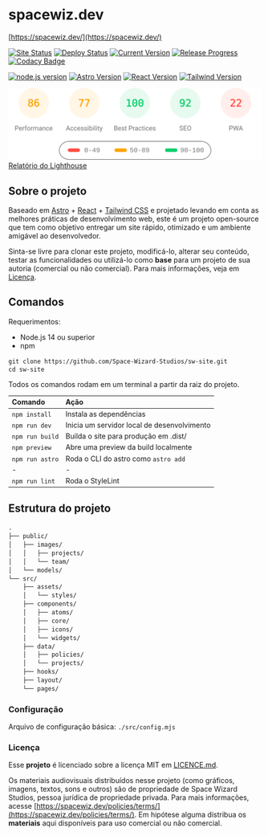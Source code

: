 # spacewiz.dev

[https://spacewiz.dev/](https://spacewiz.dev/)

[![Site Status](https://img.shields.io/website?url=https%3A%2F%2Fspacewiz.dev%2F)](https://spacewiz.dev/)
[![Deploy Status](https://img.shields.io/github/actions/workflow/status/Space-Wizard-Studios/sw-site/deploy_firebase.yml?label=deploy)](https://github.com/Space-Wizard-Studios/sw_site/actions/workflows/deploy_firebase_live.yml)
[![Current Version](https://img.shields.io/github/package-json/v/Space-Wizard-Studios/sw-site)](https://spacewiz.dev/)
[![Release Progress](https://img.shields.io/github/milestones/progress/Space-Wizard-Studios/sw-site/1)](https://github.com/Space-Wizard-Studios/sw_site/milestone/1)
[![Codacy Badge](https://img.shields.io/codacy/grade/b41425b7246b40278a3db6b3a209710a?logo=codacy&style=flat)](https://app.codacy.com/gh/Space-Wizard-Studios/sw-site/dashboard)

[![node.js version](https://img.shields.io/github/package-json/node/Space-Wizard-Studios/sw-site?logo=nodedotjs)](https://nodejs.org/)
[![Astro Version](https://img.shields.io/github/package-json/dependency-version/Space-Wizard-Studios/sw-site/astro?logo=astro)](https://astro.build/)
[![React Version](https://img.shields.io/github/package-json/dependency-version/Space-Wizard-Studios/sw-site/react?logo=react)](https://pt-br.reactjs.org/)
[![Tailwind Version](https://img.shields.io/github/package-json/dependency-version/Space-Wizard-Studios/sw-site/tailwindcss?label=tailwind&logo=tailwindcss)](https://tailwindcss.com/)

![Relatório do Lighthouse resumido](./lighthouse_results/desktop/pagespeed.svg)
[Relatório do Lighthouse](https://htmlpreview.github.io/?https://github.com/Space-Wizard-Studios/sw-site/blob/main/lighthouse_results/desktop/spacewiz__dev.html)

## Sobre o projeto

Baseado em [Astro](https://astro.build/) + [React](https://pt-br.reactjs.org/)  + [Tailwind CSS](https://tailwindcss.com/) e projetado levando em conta as melhores práticas de desenvolvimento web, este é um projeto open-source que tem como objetivo entregar um site rápido, otimizado e um ambiente amigável ao desenvolvedor.

Sinta-se livre para clonar este projeto, modificá-lo, alterar seu conteúdo, testar as funcionalidades ou utilizá-lo como **base** para um projeto de sua autoria (comercial ou não comercial). Para mais informações, veja em [Licença](https://github.com/Space-Wizard-Studios/sw-site#Licença).

## Comandos

Requerimentos:

- Node.js 14 ou superior
- npm

```pwsh
git clone https://github.com/Space-Wizard-Studios/sw-site.git
cd sw-site
```

Todos os comandos rodam em um terminal a partir da raiz do projeto.

| Comando                   | Ação                                              |
| :------------------------ | :-------------------------------------------------|
| `npm install`             | Instala as dependências                           |
| `npm run dev`             | Inicia um servidor local de desenvolvimento       |
| `npm run build`           | Builda o site para produção em .dist/             |
| `npm preview`             | Abre uma preview da build localmente              |
| `npm run astro`           | Roda o CLI do astro como `astro add`              |
| -                         | -                                                 |
| `npm run lint`            | Roda o StyleLint                                  |

## Estrutura do projeto

```txt
.
├── public/
│   ├── images/
│   │   ├── projects/
│   │   └── team/
│   └── models/
└── src/
    ├── assets/
    │   └── styles/
    ├── components/
    │   ├── atoms/
    │   ├── core/
    │   ├── icons/
    │   └── widgets/
    ├── data/
    │   ├── policies/
    │   └── projects/
    ├── hooks/
    ├── layout/
    └── pages/
```

### Configuração

Arquivo de configuração básica: `./src/config.mjs`

### Licença

Esse **projeto** é licenciado sobre a licença MIT em [LICENCE.md](https://github.com/Space-Wizard-Studios/sw-site/blob/main/LICENSE.md).

Os materiais audiovisuais distribuídos nesse projeto (como gráficos, imagens, textos, sons e outros) são de propriedade de Space Wizard Studios, pessoa jurídica de propriedade privada. Para mais informações, acesse [https://spacewiz.dev/policies/terms/](https://spacewiz.dev/policies/terms/). Em hipótese alguma distribua os **materiais** aqui disponíveis para uso comercial ou não comercial.
